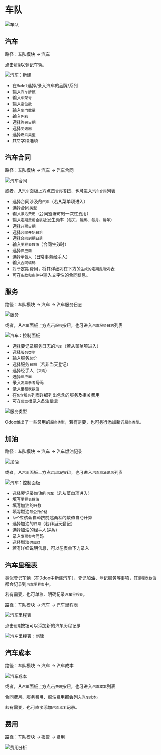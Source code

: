 # 车队

![车队](_images/vehicle.PNG)

## 汽车

路径：车队模块 -> 汽车

点击`新建`以登记车辆。

![汽车：新建](_images/vehicle1.PNG)

* 在`Model`选择/录入汽车的品牌/系列
* 输入`汽车牌照`
* 输入`车架号`
* 输入`座位数`
* 输入`车门数量`
* 输入`色彩`
* 选择`购买日期`
* 选择`变速器`
* 选择`燃油类型`
* 其它字段选填

## 汽车合同

路径：车队模块 -> 汽车 -> 汽车合同

![汽车合同](_images/vehicle2.PNG)

或者，从`汽车`面板上方点击`合同`按钮，也可进入`汽车合同`列表

* 选择合同涉及的`汽车`（若从菜单项进入）
* 选择合同`类型`
* 输入`激活费用`（合同签署时的一次性费用）
* 输入`定期费用金额`及发生频率（`每天`、`每周`、`每月`、`每年`）
* 选择`开票日期`
* 选择`合同开始日期`
* 选择`合同到期日期`
* 输入`里程表数值`（合同生效时）
* 选择`供应商`
* 选择`承包人`（日常事务经手人）
* 输入`合同编码`
* 对于定期费用，将其详细列在下方的`生成的定期费用`列表
* 可在`条款和条件`中输入文字性的合同信息。

## 服务

路径：车队模块 -> 汽车 -> 汽车服务日志

![服务](_images/vehicle5.PNG)

或者，从`汽车`面板上方点击`服务`按钮，也可进入`汽车服务日志`列表

![汽车：控制面板](_images/vehicle4.PNG)

* 选择要记录服务日志的`汽车`（若从菜单项进入）
* 选择`服务类型`
* 输入服务`总价`
* 选择服务`日期`（若非当天登记）
* 选择经手人（`采购`）
* 选择`供应商`
* 录入`发票参考`号码
* 录入`里程表数值`
* 在`包含服务`列表详细列出包含的服务及相关费用
* 可在`便签`栏录入备注信息

![服务类型](_images/vehicle6.PNG)

Odoo给出了一些常用的`服务类型`，若有需要，也可另行添加新的`服务类型`。

## 加油

路径：车队模块 -> 汽车 -> 汽车燃油记录

![加油](_images/vehicle3.PNG)

或者，从`汽车`面板上方点击`燃油`按钮，也可进入`汽车燃油记录`列表

![汽车：控制面板](_images/vehicle4.PNG)

* 选择要记录加油的`汽车`（若从菜单项进入）
* 填写`里程表数值`
* 填写加油的`升`数
* 填写燃油`每公升价格`
* `总价`应该会自动按前述两栏的数值自动计算
* 选择加油的`日期`（若非当天登记）
* 选择加油的经手人(`采购`)
* 录入`发票参考`号码
* 选择燃油`供应商`
* 若有详细说明信息，可以在表单下方录入

## 汽车里程表

类似登记车辆（在Odoo中新建汽车）、登记加油、登记服务等事项，其`里程表数值`都会记录到`汽车里程表`中。

若有需要，也可单独、明确记录`汽车里程表`。

路径：车队模块 -> 汽车 -> 汽车里程表

![汽车里程表](_images/vehicle7.PNG)

点击`创建`按钮可以添加新的汽车历程记录

![汽车里程表：新建](_images/vehicle8.PNG)

## 汽车成本

路径：车队模块 -> 汽车 -> 汽车成本

![汽车成本](_images/vehicle9.PNG)

或者，从`汽车`面板上方点击`费用`按钮，也可进入`汽车成本`列表

合同费用、服务费用、燃油费用都会列入`汽车成本`。

若有需要，也可直接添加`汽车成本`记录。

## 费用

路径：车队模块 -> 报告 -> 费用

![费用分析](_images/vehicle10.PNG)